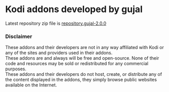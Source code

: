 # Kodi addons developed by gujal

Latest repository zip file is
[repository.gujal-2.0.0](https://github.com/DenhamPerformance/repository.denham/raw/master/zips/repository.denham/repository.denham-1.0.zip)
<br>

### Disclaimer
These addons and their developers are not in any way affiliated with Kodi or any of the sites and providers used in their addons.
<br>These addons are and always will be free and open-source. None of their code and resources may be sold or redistributed for any commercial purposes.
<br>These addons and their developers do not host, create, or distribute any of the content displayed in the addons, they simply browse public websites available on the Internet.

